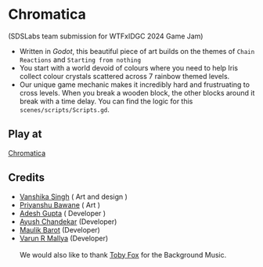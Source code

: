 # Chromatica 
(SDSLabs team submission for WTFxIDGC 2024 Game Jam)
- Written in *Godot*, this beautiful piece of art builds on the themes of `Chain Reactions` and `Starting from nothing`
- You start with a world devoid of colours where you need to help Iris collect colour crystals scattered across 7 rainbow themed levels.
- Our unique game mechanic makes it incredibly hard and frustruating to cross levels. When you break a wooden block, the other blocks around it break with a time delay. You can find the logic for this `scenes/scripts/Scripts.gd`.

## Play at
[Chromatica](https://varunrmallya.itch.io/chromaticaweb)

## Credits
- [Vanshika Singh](https://www.linkedin.com/in/vanshika-singh-85173428a/) ( Art and design ) 
- [Priyanshu Bawane](https://www.linkedin.com/in/priyanshu-bawane-bb265b281/) ( Art )
- [Adesh Gupta](https://www.linkedin.com/in/adesh-g/) ( Developer )
- [Ayush Chandekar](https://www.linkedin.com/in/ayush-chandekar-721316201/) (Developer)
- [Maulik Barot](https://www.linkedin.com/in/maulik-barot-3855622a6/) (Developer)
- [Varun R Mallya](https://www.linkedin.com/in/varun-r-mallya-973b81141/) (Developer)
<br></br>
We would also like to thank [Toby Fox](https://en.wikipedia.org/wiki/Toby_Fox/) for the Background Music.
